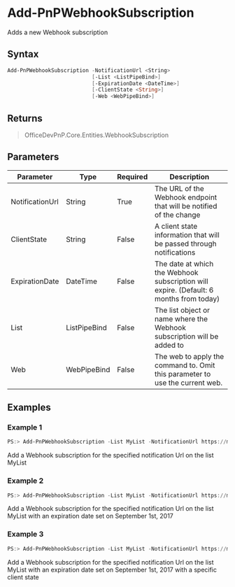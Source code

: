 # Add-PnPWebhookSubscription
Adds a new Webhook subscription
## Syntax
```powershell
Add-PnPWebhookSubscription -NotificationUrl <String>
                           [-List <ListPipeBind>]
                           [-ExpirationDate <DateTime>]
                           [-ClientState <String>]
                           [-Web <WebPipeBind>]
```


## Returns
>OfficeDevPnP.Core.Entities.WebhookSubscription

## Parameters
Parameter|Type|Required|Description
---------|----|--------|-----------
|NotificationUrl|String|True|The URL of the Webhook endpoint that will be notified of the change|
|ClientState|String|False|A client state information that will be passed through notifications|
|ExpirationDate|DateTime|False|The date at which the Webhook subscription will expire. (Default: 6 months from today)|
|List|ListPipeBind|False|The list object or name where the Webhook subscription will be added to|
|Web|WebPipeBind|False|The web to apply the command to. Omit this parameter to use the current web.|
## Examples

### Example 1
```powershell
PS:> Add-PnPWebhookSubscription -List MyList -NotificationUrl https://my-func.azurewebsites.net/webhook
```
Add a Webhook subscription for the specified notification Url on the list MyList

### Example 2
```powershell
PS:> Add-PnPWebhookSubscription -List MyList -NotificationUrl https://my-func.azurewebsites.net/webhook -ExpirationDate "2017-09-01"
```
Add a Webhook subscription for the specified notification Url on the list MyList with an expiration date set on September 1st, 2017

### Example 3
```powershell
PS:> Add-PnPWebhookSubscription -List MyList -NotificationUrl https://my-func.azurewebsites.net/webhook -ExpirationDate "2017-09-01" -ClientState "Hello State!"
```
Add a Webhook subscription for the specified notification Url on the list MyList with an expiration date set on September 1st, 2017 with a specific client state
